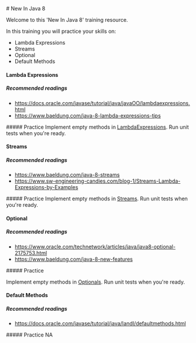 # New In Java 8

Welcome to this 'New In Java 8' training resource.

In this training you will practice your skills on:
* Lambda Expressions
* Streams
* Optional
* Default Methods


#### Lambda Expressions

##### Recommended readings
* https://docs.oracle.com/javase/tutorial/java/javaOO/lambdaexpressions.html
* https://www.baeldung.com/java-8-lambda-expressions-tips

##### Practice
Implement empty methods in [LambdaExpressions](src/main/java/com/exercises/java8/LambdaExpressions.java).
Run unit tests when you're ready.


#### Streams

##### Recommended readings
* https://www.baeldung.com/java-8-streams
* https://www.sw-engineering-candies.com/blog-1/Streams-Lambda-Expressions-by-Examples

##### Practice
Implement empty methods in [Streams](src/main/java/com/exercises/java8/Streams.java).
Run unit tests when you're ready.


#### Optional

##### Recommended readings
* https://www.oracle.com/technetwork/articles/java/java8-optional-2175753.html
* https://www.baeldung.com/java-8-new-features
 
##### Practice

Implement empty methods in [Optionals](src/main/java/com/exercises/java8/Optionals.java).
Run unit tests when you're ready.

#### Default Methods

##### Recommended readings
* https://docs.oracle.com/javase/tutorial/java/IandI/defaultmethods.html

##### Practice
NA
